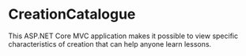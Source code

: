 # CreationCatalogue
This ASP.NET Core MVC application makes it possible to view specific characteristics of creation that can help anyone learn lessons.
